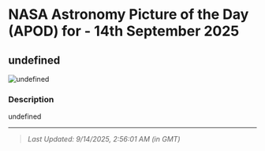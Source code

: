 
# NASA Astronomy Picture of the Day (APOD) for - 14th September 2025
## undefined

![undefined](undefined)

### Description
undefined

---
> _Last Updated: 9/14/2025, 2:56:01 AM (in GMT)_
